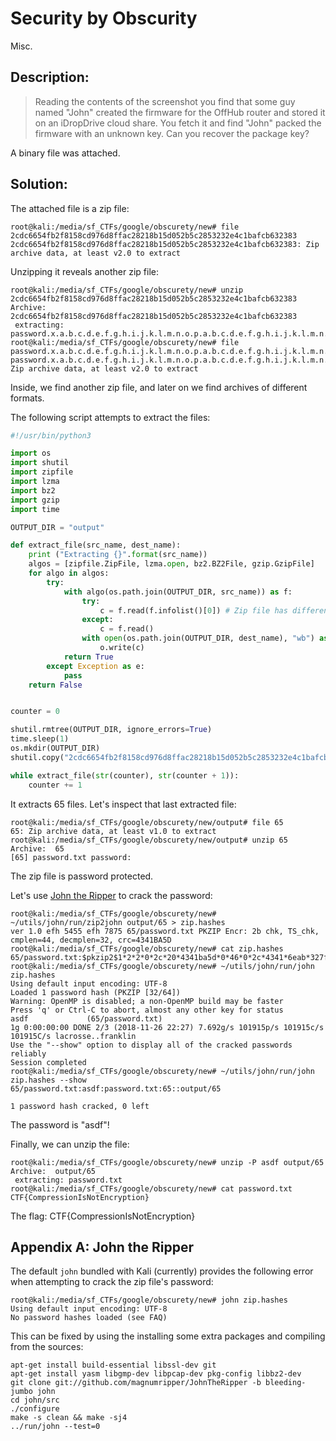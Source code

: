 # Security by Obscurity
Misc.

## Description:
> Reading the contents of the screenshot you find that some guy named "John" created the firmware for the OffHub router and stored it on an iDropDrive cloud share. You fetch it and find "John" packed the firmware with an unknown key. Can you recover the package key?

A binary file was attached.

## Solution:

The attached file is a zip file:
```console
root@kali:/media/sf_CTFs/google/obscurety/new# file 2cdc6654fb2f8158cd976d8ffac28218b15d052b5c2853232e4c1bafcb632383
2cdc6654fb2f8158cd976d8ffac28218b15d052b5c2853232e4c1bafcb632383: Zip archive data, at least v2.0 to extract
```

Unzipping it reveals another zip file:
```console
root@kali:/media/sf_CTFs/google/obscurety/new# unzip 2cdc6654fb2f8158cd976d8ffac28218b15d052b5c2853232e4c1bafcb632383
Archive:  2cdc6654fb2f8158cd976d8ffac28218b15d052b5c2853232e4c1bafcb632383
 extracting: password.x.a.b.c.d.e.f.g.h.i.j.k.l.m.n.o.p.a.b.c.d.e.f.g.h.i.j.k.l.m.n.o.p.p.o.n.m.l.k.j.i.h.g.f.e.d.c.b.a.a.b.c.d.e.f.g.h.i.j.k.l.m.n.o.p
root@kali:/media/sf_CTFs/google/obscurety/new# file password.x.a.b.c.d.e.f.g.h.i.j.k.l.m.n.o.p.a.b.c.d.e.f.g.h.i.j.k.l.m.n.o.p.p.o.n.m.l.k.j.i.h.g.f.e.d.c.b.a.a.b.c.d.e.f.g.h.i.j.k.l.m.n.o.p
password.x.a.b.c.d.e.f.g.h.i.j.k.l.m.n.o.p.a.b.c.d.e.f.g.h.i.j.k.l.m.n.o.p.p.o.n.m.l.k.j.i.h.g.f.e.d.c.b.a.a.b.c.d.e.f.g.h.i.j.k.l.m.n.o.p: Zip archive data, at least v2.0 to extract
```

Inside, we find another zip file, and later on we find archives of different formats.

The following script attempts to extract the files:
```python
#!/usr/bin/python3

import os
import shutil
import zipfile
import lzma
import bz2
import gzip
import time

OUTPUT_DIR = "output"

def extract_file(src_name, dest_name):
    print ("Extracting {}".format(src_name))
    algos = [zipfile.ZipFile, lzma.open, bz2.BZ2File, gzip.GzipFile]
    for algo in algos:
        try:
            with algo(os.path.join(OUTPUT_DIR, src_name)) as f:
                try:
                    c = f.read(f.infolist()[0]) # Zip file has different interface
                except:
                    c = f.read()
                with open(os.path.join(OUTPUT_DIR, dest_name), "wb") as o:
                    o.write(c)
            return True
        except Exception as e:
            pass
    return False


counter = 0

shutil.rmtree(OUTPUT_DIR, ignore_errors=True)
time.sleep(1)
os.mkdir(OUTPUT_DIR)
shutil.copy("2cdc6654fb2f8158cd976d8ffac28218b15d052b5c2853232e4c1bafcb632383", os.path.join(OUTPUT_DIR, str(counter)))

while extract_file(str(counter), str(counter + 1)):
    counter += 1
```

It extracts 65 files. Let's inspect that last extracted file:
```console
root@kali:/media/sf_CTFs/google/obscurety/new/output# file 65
65: Zip archive data, at least v1.0 to extract
root@kali:/media/sf_CTFs/google/obscurety/new/output# unzip 65
Archive:  65
[65] password.txt password: 
```

The zip file is password protected.

Let's use [John the Ripper](https://github.com/magnumripper/JohnTheRipper) to crack the password:

```console
root@kali:/media/sf_CTFs/google/obscurety/new# ~/utils/john/run/zip2john output/65 > zip.hashes
ver 1.0 efh 5455 efh 7875 65/password.txt PKZIP Encr: 2b chk, TS_chk, cmplen=44, decmplen=32, crc=4341BA5D
root@kali:/media/sf_CTFs/google/obscurety/new# cat zip.hashes
65/password.txt:$pkzip2$1*2*2*0*2c*20*4341ba5d*0*46*0*2c*4341*6eab*327fdc864aefd7fd5a7462f9355e15e84fc09d4e7d3a5ecd1318f77f7f6f2c86b62edc0a6d7eb87cba92a613*$/pkzip2$:password.txt:65::output/65
root@kali:/media/sf_CTFs/google/obscurety/new# ~/utils/john/run/john zip.hashes
Using default input encoding: UTF-8
Loaded 1 password hash (PKZIP [32/64])
Warning: OpenMP is disabled; a non-OpenMP build may be faster
Press 'q' or Ctrl-C to abort, almost any other key for status
asdf             (65/password.txt)
1g 0:00:00:00 DONE 2/3 (2018-11-26 22:27) 7.692g/s 101915p/s 101915c/s 101915C/s lacrosse..franklin
Use the "--show" option to display all of the cracked passwords reliably
Session completed
root@kali:/media/sf_CTFs/google/obscurety/new# ~/utils/john/run/john zip.hashes --show
65/password.txt:asdf:password.txt:65::output/65

1 password hash cracked, 0 left
```

The password is "asdf"!

Finally, we can unzip the file:
```console
root@kali:/media/sf_CTFs/google/obscurety/new# unzip -P asdf output/65
Archive:  output/65
 extracting: password.txt
root@kali:/media/sf_CTFs/google/obscurety/new# cat password.txt
CTF{CompressionIsNotEncryption}
```

The flag: CTF{CompressionIsNotEncryption}

## Appendix A: John the Ripper
The default `john` bundled with Kali (currently) provides the following error when attempting to crack the zip file's password:
```console
root@kali:/media/sf_CTFs/google/obscurety/new# john zip.hashes
Using default input encoding: UTF-8
No password hashes loaded (see FAQ)
```

This can be fixed by using the installing some extra packages and compiling from the sources:
```
apt-get install build-essential libssl-dev git
apt-get install yasm libgmp-dev libpcap-dev pkg-config libbz2-dev
git clone git://github.com/magnumripper/JohnTheRipper -b bleeding-jumbo john
cd john/src
./configure
make -s clean && make -sj4
../run/john --test=0
```